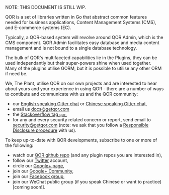 NOTE: THIS DOCUMENT IS STILL WIP.

QOR is a set of libraries written in Go that abstract common features needed for business applications, Content Management Systems (CMS), and E-commerce systems (EC).

Typically, a QOR-based system will revolve around QOR Admin, which is the CMS component. QOR Admin facilitates easy database and media content management and is not bound to a single database technology.

The bulk of QOR's multifaceted capabilities lie in the Plugins, they can be used independantly but their super-powers shine when used together. Many of the plugins utilise GORM, but it is possible to utilise any other ORM if need be.

We, The Plant, utilise QOR on our own projects and are interested to hear about yours and your experience in using QOR - there are a number of ways to contibute and communicate with us and the QOR community:
* our [English speaking Gitter chat](https://gitter.im/qor/qor "English speaking Gitter chat") or [Chinese speaking Gitter chat](https://gitter.im/qor/qor/china "Chinese speaking Gitter chat"),
* email us [docs@getqor.com](mailto://docs@getqor.com "docs@getqor.com")
* the [Stackoverflow tag `qor`](http://stackoverflow.com/questions/tagged/qor "Stackoverflow tag `qor`"),
* for any and every security related concern or report, send email to [security@getqor.com](mailto://security@getqor.com "security@getqor.com") (note: we ask that you follow a [Responsible Disclosure procedure](https://en.wikipedia.org/wiki/Responsible_disclosure "Responsible Disclosure procedure") with us).

To keep up-to-date with QOR developments, subscribe to one or more of the following:
- watch our [QOR github repo](https://github.com/qor/qor/ "QOR Github repository") (and any plugin repos you are interested in),
- follow our [Twitter](https://twitter.com/QORSDK "Twitter") account,
- circle our [Google+ page](https://plus.google.com/u/0/113759909389888286690 "Google+ page"),
- join our [Google+ Community](https://plus.google.com/communities/105869262256660405319 "Google+ Community"),
- join our [Facebook group](https://www.facebook.com/qorsdk/ "Facebook group"),
- join our WeChat public group (if you speak Chinese or want to practice) [coming soon!].